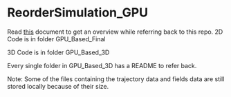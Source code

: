 # ReorderSimulation_GPU

Read [this](https://docs.google.com/document/d/1rbEWf1lX-9h8otXMlX9OXkP_hpeAQFf3WwkXRBrK0PE/edit?tab=t.0) document to get an overview while referring back to this repo.
2D Code is in folder GPU_Based_Final

3D Code is in folder GPU_Based_3D

Every single folder in GPU_Based_3D has a README to refer back.

Note: Some of the files containing the trajectory data and fields data are still stored locally because of their size.
